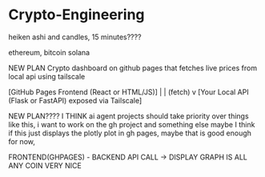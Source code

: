 # Crypto-Engineering
heiken ashi and candles, 15 minutes????

ethereum, 
bitcoin
solana


NEW PLAN 
Crypto dashboard on github pages that fetches live prices from local api using tailscale

[GitHub Pages Frontend (React or HTML/JS)]
         |
         | (fetch)
         v
[Your Local API (Flask or FastAPI) exposed via Tailscale]

NEW PLAN????
I THINK ai agent projects should take priority over things like this, i want to work on the gh project and something else maybe
I think if this just displays the plotly plot in gh pages, maybe that is good enough for now, 


FRONTEND(GHPAGES) - BACKEND API CALL -> DISPLAY GRAPH IS ALL ANY COIN VERY NICE